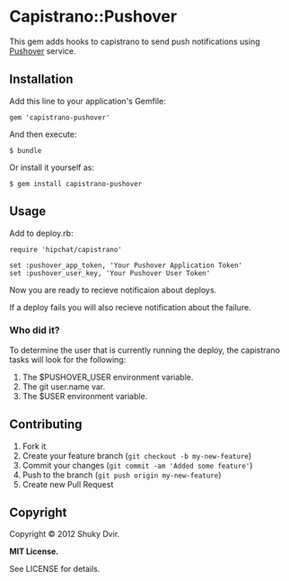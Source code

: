 # Capistrano::Pushover

This gem adds hooks to capistrano to send push notifications using [Pushover](https://pushover.net/) service.

## Installation

Add this line to your application's Gemfile:

    gem 'capistrano-pushover'

And then execute:

    $ bundle

Or install it yourself as:

    $ gem install capistrano-pushover

## Usage

Add to deploy.rb:

	require 'hipchat/capistrano'
	
	set :pushover_app_token, 'Your Pushover Application Token'
	set :pushover_user_key, 'Your Pushover User Token'
	
Now you are ready to recieve notificaion about deploys.

If a deploy fails you will also recieve notification about the failure.

### Who did it?

To determine the user that is currently running the deploy, the capistrano tasks will look for the following:

1. The $PUSHOVER_USER environment variable.
2. The git user.name var.
3. The $USER environment variable.

## Contributing

1. Fork it
2. Create your feature branch (`git checkout -b my-new-feature`)
3. Commit your changes (`git commit -am 'Added some feature'`)
4. Push to the branch (`git push origin my-new-feature`)
5. Create new Pull Request

## Copyright

Copyright &copy; 2012 Shuky Dvir.

**MIT License.**

See LICENSE for details.